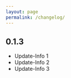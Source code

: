 ```yaml
---
layout: page
permalink: /changelog/
---
```


## 0.1.3

- Update-Info 1
- Update-Info 2
- Update-Info 3
